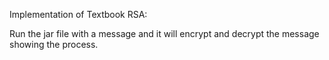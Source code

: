 Implementation of Textbook RSA:

Run the jar file with a message and it will encrypt and decrypt the message showing the process.

